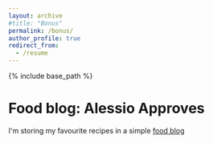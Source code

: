 ```yaml
---
layout: archive
#title: "Bonus"
permalink: /bonus/
author_profile: true
redirect_from:
  - /resume
---
```


{% include base_path %}

Food blog: Alessio Approves
======
I'm storing my favourite recipes in a simple <a href="https://prickle-food-32f.notion.site/Alessio-Approves-1d406282cccb80f79f24d2a35e70aa71?pvs=73" target="_blank">food blog</a>
